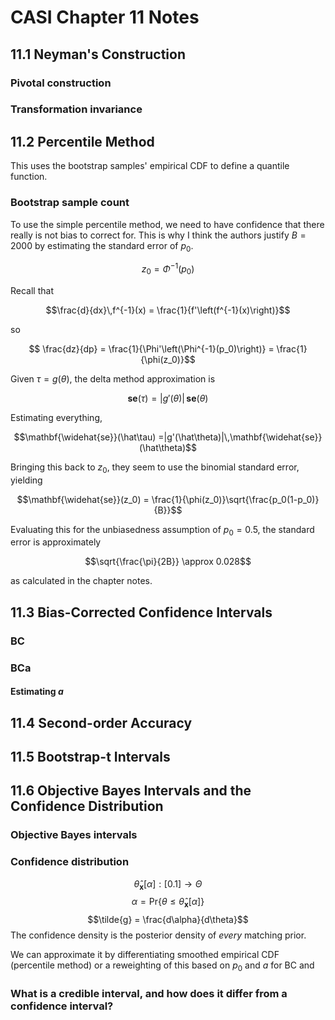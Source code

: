 # CASI Chapter 11 Notes
## 11.1 Neyman's Construction
### Pivotal construction
### Transformation invariance
## 11.2 Percentile Method
This uses the bootstrap samples' empirical CDF to define a quantile function. 
### Bootstrap sample count
To use the simple percentile method, we need to have confidence that there really is not bias to correct for. This is why I think the authors justify $B=2000$ by estimating the standard error of $p_0$.

$$z_0 = \Phi^{-1}(p_0)$$

Recall that

$$\frac{d}{dx}\,f^{-1}(x) = \frac{1}{f'\left(f^{-1}(x)\right)}$$

so

$$ \frac{dz}{dp}  = \frac{1}{\Phi'\left(\Phi^{-1}(p_0)\right)}
 = \frac{1}{\phi(z_0)}$$

 Given $\tau = g(\theta)$, the delta method approximation is 

 $$\mathbf{se}(\tau) =|g'(\theta)|\,\mathbf{se}(\theta)$$

Estimating everything,

 $$\mathbf{\widehat{se}}(\hat\tau) =|g'(\hat\theta)|\,\mathbf{\widehat{se}}
(\hat\theta)$$

Bringing this back to $z_0$, they seem to use the binomial standard error, yielding

 $$\mathbf{\widehat{se}}(z_0)  = \frac{1}{\phi(z_0)}\sqrt{\frac{p_0(1-p_0)}{B}}$$

Evaluating this for the unbiasedness assumption of $p_0=0.5$, the standard error is approximately

 $$\sqrt{\frac{\pi}{2B}} \approx 0.028$$

 as calculated in the chapter notes.
## 11.3 Bias-Corrected Confidence Intervals
### BC
### BCa
#### Estimating $a$
## 11.4 Second-order Accuracy
## 11.5 Bootstrap-t Intervals
## 11.6 Objective Bayes Intervals and the Confidence Distribution
### Objective Bayes intervals
### Confidence distribution
$$\hat\theta_\mathbf{x}[\alpha] : [0.1]\to \Theta$$
$$\alpha = \mathrm{Pr}\left\{\theta \leq \hat\theta_\mathbf{x}[\alpha]\right\}$$
$$\tilde{g} = \frac{d\alpha}{d\theta}$$
The confidence density is the posterior density of *every* matching prior.

We can approximate it by differentiating smoothed empirical CDF (percentile method) or a reweighting of this based on $p_0$ and $a$ for BC and 
### What is a credible interval, and how does it differ from a confidence interval?

<!--stackedit_data:
eyJoaXN0b3J5IjpbMTE5NTUyMzg1NF19
-->